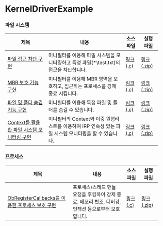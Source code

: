 # KernelDriverExample

### 파일 시스템
  
|제목|내용|소스 파일|실행 파일|
|----|----------------|---|---|
|[파일 접근 차단 구현](https://github.com/nms200299/KernelDriverExample/tree/main/FileSystem_Monitoring%26Filtering)|미니필터를 이용해 파일 시스템을 모니터링하고 특정 파일(*\test.txt)의 접근을 차단합니다.|[링크 (.c)](https://github.com/nms200299/KernelDriverExample/blob/main/FileSystem_Monitoring%26Filtering/src/FsFilter3.c)|[링크 (.zip)](https://github.com/nms200299/KernelDriverExample/blob/main/FileSystem_Monitoring%26Filtering/bin/x64.zip)|
|[MBR 보호 기능 구현](https://github.com/nms200299/KernelDriverExample/tree/main/FileSystem_MBR_Protect)|미니필터를 이용해 MBR 영역을 보호하고, 접근하는 프로세스를 강제 종료 시킵니다.|[링크 (.c)](https://github.com/nms200299/KernelDriverExample/blob/main/FileSystem_MBR_Protect/src/FsFilter3.c)|[링크 (.zip)](https://github.com/nms200299/KernelDriverExample/blob/main/FileSystem_MBR_Protect/bin/x64.zip)|
|[파일 및 폴더 숨김 기능 구현](https://github.com/nms200299/KernelDriverExample/tree/main/FileSystem_FileHide)|미니필터를 이용해 특정 파일 및 폴더를 숨길 수 있습니다.|[링크 (.c)](https://github.com/nms200299/KernelDriverExample/blob/main/FileSystem_FileHide/src/FsFilter3.c)|[링크 (.zip)](https://github.com/nms200299/KernelDriverExample/blob/main/FileSystem_FileHide/bin/x64.zip)|
|[Context를 활용한 파일 시스템 모니터링 구현](https://github.com/nms200299/KernelDriverExample/tree/main/FileSystem_FileHide)|미니필터의 Context와 이중 원형리스트를 이용하여 IRP 연속성 있는 파일 시스템 모니터링을 할 수 있습니다.|[링크 (.c)](https://github.com/nms200299/KernelDriverExample/blob/main/FileSystem_Context_Monitoring/src/FsFilter3.c)|[링크 (.zip)](https://github.com/nms200299/KernelDriverExample/blob/main/FileSystem_Context_Monitoring/bin/x64.zip)|


### 프로세스 

|제목|내용|소스 파일|실행 파일|
|----|----------------|---|---|
|[ObRegisterCallbacks를 이용한 프로세스 보호 구현](https://github.com/nms200299/KernelDriverExample/tree/main/Process_Access_Protect)|프로세스/스레드 핸들 요청을 후킹하여 강제 종료, 메모리 변조, 디버깅, 인젝션 등으로부터 보호합니다.|[링크 (.c)](https://github.com/nms200299/KernelDriverExample/blob/main/Process_Access_Protect/src/FsFilter3.c)|[링크 (.zip)](https://github.com/nms200299/KernelDriverExample/blob/main/Process_Access_Protect/bin/x64.zip)|

